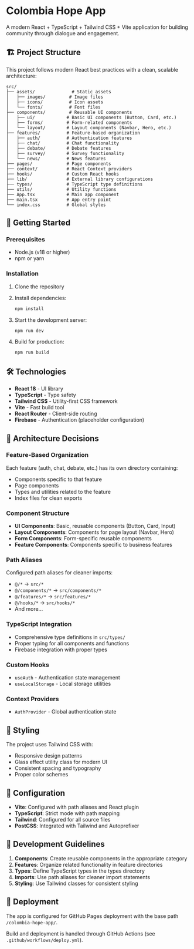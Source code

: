# Colombia Hope App

A modern React + TypeScript + Tailwind CSS + Vite application for building community through dialogue and engagement.

## 🏗️ Project Structure

This project follows modern React best practices with a clean, scalable architecture:

```
src/
├── assets/              # Static assets
│   ├── images/         # Image files
│   ├── icons/          # Icon assets
│   └── fonts/          # Font files
├── components/         # Reusable UI components
│   ├── ui/            # Basic UI components (Button, Card, etc.)
│   ├── forms/         # Form-related components
│   └── layout/        # Layout components (Navbar, Hero, etc.)
├── features/          # Feature-based organization
│   ├── auth/          # Authentication features
│   ├── chat/          # Chat functionality
│   ├── debate/        # Debate features
│   ├── survey/        # Survey functionality
│   └── news/          # News features
├── pages/             # Page components
├── context/           # React Context providers
├── hooks/             # Custom React hooks
├── lib/               # External library configurations
├── types/             # TypeScript type definitions
├── utils/             # Utility functions
├── App.tsx            # Main app component
├── main.tsx           # App entry point
└── index.css          # Global styles
```

## 🚀 Getting Started

### Prerequisites
- Node.js (v18 or higher)
- npm or yarn

### Installation

1. Clone the repository
2. Install dependencies:
   ```bash
   npm install
   ```

3. Start the development server:
   ```bash
   npm run dev
   ```

4. Build for production:
   ```bash
   npm run build
   ```

## 🛠️ Technologies

- **React 18** - UI library
- **TypeScript** - Type safety
- **Tailwind CSS** - Utility-first CSS framework
- **Vite** - Fast build tool
- **React Router** - Client-side routing
- **Firebase** - Authentication (placeholder configuration)

## 📁 Architecture Decisions

### Feature-Based Organization
Each feature (auth, chat, debate, etc.) has its own directory containing:
- Components specific to that feature
- Page components
- Types and utilities related to the feature
- Index files for clean exports

### Component Structure
- **UI Components**: Basic, reusable components (Button, Card, Input)
- **Layout Components**: Components for page layout (Navbar, Hero)
- **Form Components**: Form-specific reusable components
- **Feature Components**: Components specific to business features

### Path Aliases
Configured path aliases for cleaner imports:
- `@/*` → `src/*`
- `@/components/*` → `src/components/*`
- `@/features/*` → `src/features/*`
- `@/hooks/*` → `src/hooks/*`
- And more...

### TypeScript Integration
- Comprehensive type definitions in `src/types/`
- Proper typing for all components and functions
- Firebase integration with proper types

### Custom Hooks
- `useAuth` - Authentication state management
- `useLocalStorage` - Local storage utilities

### Context Providers
- `AuthProvider` - Global authentication state

## 🎨 Styling

The project uses Tailwind CSS with:
- Responsive design patterns
- Glass effect utility class for modern UI
- Consistent spacing and typography
- Proper color schemes

## 🔧 Configuration

- **Vite**: Configured with path aliases and React plugin
- **TypeScript**: Strict mode with path mapping
- **Tailwind**: Configured for all source files
- **PostCSS**: Integrated with Tailwind and Autoprefixer

## 📝 Development Guidelines

1. **Components**: Create reusable components in the appropriate category
2. **Features**: Organize related functionality in feature directories
3. **Types**: Define TypeScript types in the types directory
4. **Imports**: Use path aliases for cleaner import statements
5. **Styling**: Use Tailwind classes for consistent styling

## 🚀 Deployment

The app is configured for GitHub Pages deployment with the base path `/colombia-hope-app/`.

Build and deployment is handled through GitHub Actions (see `.github/workflows/deploy.yml`).